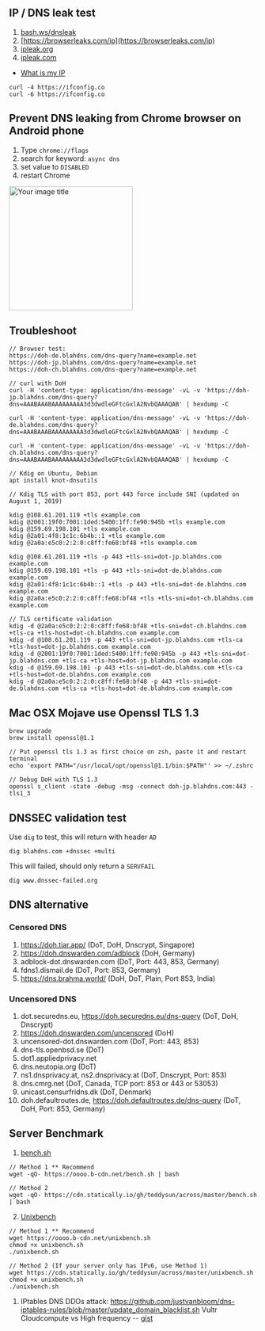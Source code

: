 ## IP / DNS leak test

1. [bash.ws/dnsleak](https://bash.ws/dnsleak)
2. [https://browserleaks.com/ip](https://browserleaks.com/ip)
3. [ipleak.org](https://ipleak.org/)
4. [ipleak.com](http://ipleak.com/full-report)

- [What is my IP](https://ifconfig.co/)
```
curl -4 https://ifconfig.co
curl -6 https://ifconfig.co
```

## Prevent DNS leaking from Chrome browser on Android phone

1. Type `chrome://flags`
2. search for keyword: `async dns`
3. set value to `DISABLED`
4. restart Chrome

<img src="https://github.com/ookangzheng/blahdns/raw/master/client-conf/img-source/disable-async-dns-on-android-chrome.jpg" alt="Your image title" width="250"/>


## Troubleshoot 


```
// Browser test: 
https://doh-de.blahdns.com/dns-query?name=example.net
https://doh-jp.blahdns.com/dns-query?name=example.net
https://doh-ch.blahdns.com/dns-query?name=example.net

// curl with DoH 
curl -H 'content-type: application/dns-message' -vL -v 'https://doh-jp.blahdns.com/dns-query?dns=AAABAAABAAAAAAAAA3d3dwdleGFtcGxlA2NvbQAAAQAB' | hexdump -C

curl -H 'content-type: application/dns-message' -vL -v 'https://doh-de.blahdns.com/dns-query?dns=AAABAAABAAAAAAAAA3d3dwdleGFtcGxlA2NvbQAAAQAB' | hexdump -C

curl -H 'content-type: application/dns-message' -vL -v 'https://doh-ch.blahdns.com/dns-query?dns=AAABAAABAAAAAAAAA3d3dwdleGFtcGxlA2NvbQAAAQAB' | hexdump -C

// Kdig on Ubuntu, Debian
apt install knot-dnsutils

// Kdig TLS with port 853, port 443 force include SNI (updated on August 1, 2019)

kdig @108.61.201.119 +tls example.com
kdig @2001:19f0:7001:1ded:5400:1ff:fe90:945b +tls example.com 
kdig @159.69.198.101 +tls example.com 
kdig @2a01:4f8:1c1c:6b4b::1 +tls example.com 
kdig @2a0a:e5c0:2:2:0:c8ff:fe68:bf48 +tls example.com 

kdig @108.61.201.119 +tls -p 443 +tls-sni=dot-jp.blahdns.com example.com 
kdig @159.69.198.101 +tls -p 443 +tls-sni=dot-de.blahdns.com example.com 
kdig @2a01:4f8:1c1c:6b4b::1 +tls -p 443 +tls-sni=dot-de.blahdns.com example.com 
kdig @2a0a:e5c0:2:2:0:c8ff:fe68:bf48 +tls +tls-sni=dot-ch.blahdns.com example.com 

// TLS certificate validation 
kdig -d @2a0a:e5c0:2:2:0:c8ff:fe68:bf48 +tls-sni=dot-ch.blahdns.com +tls-ca +tls-host=dot-ch.blahdns.com example.com
kdig -d @108.61.201.119 -p 443 +tls-sni=dot-jp.blahdns.com +tls-ca +tls-host=dot-jp.blahdns.com example.com
kdig -d @2001:19f0:7001:1ded:5400:1ff:fe90:945b -p 443 +tls-sni=dot-jp.blahdns.com +tls-ca +tls-host=dot-jp.blahdns.com example.com
kdig -d @159.69.198.101 -p 443 +tls-sni=dot-de.blahdns.com +tls-ca +tls-host=dot-de.blahdns.com example.com
kdig -d @2a0a:e5c0:2:2:0:c8ff:fe68:bf48 -p 443 +tls-sni=dot-de.blahdns.com +tls-ca +tls-host=dot-de.blahdns.com example.com

```

## Mac OSX Mojave use Openssl TLS 1.3 

```
brew upgrade
brew install openssl@1.1

// Put openssl tls 1.3 as first choice on zsh, paste it and restart terminal
echo 'export PATH="/usr/local/opt/openssl@1.1/bin:$PATH"' >> ~/.zshrc

// Debug DoH with TLS 1.3
openssl s_client -state -debug -msg -connect doh-jp.blahdns.com:443 -tls1_3
```

## DNSSEC validation test

Use `dig` to test, this will return with header `AD`

```
dig blahdns.com +dnssec +multi
```

This will failed, should only return a `SERVFAIL`

```
dig www.dnssec-failed.org 

```


## DNS alternative

### Censored DNS
1. https://doh.tiar.app/ (DoT, DoH, Dnscrypt, Singapore)
2. https://doh.dnswarden.com/adblock (DoH, Germany)
3. adblock-dot.dnswarden.com (DoT, Port: 443, 853, Germany)
4. fdns1.dismail.de (DoT, Port: 853, Germany)
5. https://dns.brahma.world/ (DoH, DoT, Plain, Port 853, India)

### Uncensored DNS
1. dot.securedns.eu, https://doh.securedns.eu/dns-query (DoT, DoH, Dnscrypt)
2. https://doh.dnswarden.com/uncensored (DoH)
3. uncensored-dot.dnswarden.com (DoT, Port: 443, 853)
4. dns-tls.openbsd.se (DoT)
5. dot1.appliedprivacy.net
6. dns.neutopia.org (DoT)
7. ns1.dnsprivacy.at, ns2.dnsprivacy.at (DoT, Dnscrypt, Port: 853)
8. dns.cmrg.net (DoT, Canada, TCP port: 853 or 443 or 53053)
9. unicast.censurfridns.dk (DoT, Denmark)
10. doh.defaultroutes.de, https://doh.defaultroutes.de/dns-query (DoT, DoH, Port: 853, Germany)

## Server Benchmark
1. [bench.sh](https://cdn.statically.io/gh/teddysun/across/master/bench.sh)
```
// Method 1 ** Recommend 
wget -qO- https://oooo.b-cdn.net/bench.sh | bash

// Method 2
wget -qO- https://cdn.statically.io/gh/teddysun/across/master/bench.sh | bash
```

2. [Unixbench](https://cdn.statically.io/gh/teddysun/across/master/unixbench.sh)
```
// Method 1 ** Recommend 
wget https://oooo.b-cdn.net/unixbench.sh
chmod +x unixbench.sh
./unixbench.sh

// Method 2 (If your server only has IPv6, use Method 1)
wget https://cdn.statically.io/gh/teddysun/across/master/unixbench.sh
chmod +x unixbench.sh
./unixbench.sh
```
1. IPtables DNS DDOs attack: https://github.com/justvanbloom/dns-iptables-rules/blob/master/update_domain_blacklist.sh
Vultr Cloudcompute vs High frequency -- [gist](https://gist.github.com/ookangzheng/3b3494af632c19699f2cd1bb0ea1685e)
